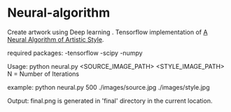 # Neural-algorithm
Create artwork using Deep learning .
Tensorflow implementation of [A Neural Algorithm of Artistic Style](https://arxiv.org/pdf/1508.06576v2.pdf).

required packages:
  -tensorflow
  -scipy
  -numpy


Usage:
  python neural.py <N> <SOURCE_IMAGE_PATH> <STYLE_IMAGE_PATH>
  N = Number of Iterations
  
example:
  python neural.py 500 ./images/source.jpg ./images/style.jpg


Output:
  final.png is generated in 'final' directory in the current location.
	
		
